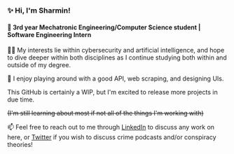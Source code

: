 ### ✨ Hi, I'm Sharmin!

#### 💬 3rd year Mechatronic Engineering/Computer Science student | Software Engineering Intern

🙇‍♀️ My interests lie within cybersecurity and artificial intelligence, and hope to dive deeper within both disciplines as I continue studying both within and outside of my degree.

🎯 I enjoy playing around with a good API, web scraping, and designing UIs.

This GitHub is certainly a WIP, but I'm excited to release more projects in due time.

~~(I'm still learning about most if not all of the things I'm working with)~~


📫 Feel free to reach out to me through [LinkedIn](https://www.linkedin.com/in/sharminzaman/) to discuss any work on here, or [Twitter](https://www.twitter.com/secureroomba/) if you wish to discuss crime podcasts and/or conspiracy theories!

<!--
**sharmkn/sharmkn** is a ✨ _special_ ✨ repository because its `README.md` (this file) appears on your GitHub profile.

Here are some ideas to get you started:

- 🔭 I’m currently working on ...
- 🌱 I’m currently learning ...
- 👯 I’m looking to collaborate on ...
- 🤔 I’m looking for help with ...
- 💬 Ask me about ...
- 📫 How to reach me: ...
- 😄 Pronouns: ...
- ⚡ Fun fact: ...
-->
